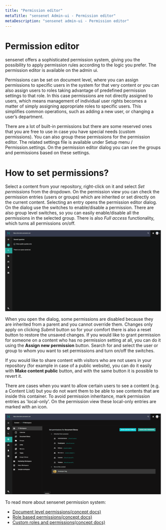 ```yaml
---
title: "Permission editor"
metaTitle: "sensenet Admin-ui - Permission editor"
metaDescription: "sensenet admin-ui - Permission editor"
---
```

# Permission editor

sensenet offers a sophisticated permission system, giving you the possibility to apply permission rules according to the logic you prefer. The permission editor is available on the admin ui.

Permissions can be set on document level, where you can assign permissions to specific users in the system for that very content or you can also assign users to roles taking advantage of predefined permission settings to that role. In this case permissions are not directly assigned to users, which means management of individual user rights becomes a matter of simply assigning appropriate roles to specific users. This simplifies common operations, such as adding a new user, or changing a user’s department.

<note>
There are a lot of built-in permissions but there are some reserved ones that you are free to use in case you have special needs (custom permissions). You can also group these permissions for the permission editor. The related settings file is available under Setup menu / Permission.settings. On the permission editor dialog you can see the groups and permissions based on these settings.
</note>

# How to set permissions?
Select a content from your repository, right-click on it and select *Set permissions* from the dropdown. On the permission view you can check the permission entries (users or groups) which are inherited or set directly on the current content. Selecting an entry opens the permission editor dialog.
On the dialog use the switches to enable/disable a permission. There are also group level switches, so you can easily enable/disable all the permissions in the selected group. There is also *Full access* functionality, which turns all permissions on/off.

![permission_how_to_use](../img/permission_how_to_use.gif)

When you open the dialog, some permissions are disabled because they are inherited from a parent and you cannot override them. Changes only apply on clicking *Submit* button so for your comfort there is also a reset button to restore the unsaved changes.
If you would like to grant permission for someone on a content who has no permission setting at all, you can do it using the **Assign new permission** button. Search for and select the user or group to whom you want to set permissions and turn on/off the switches.

If you would like to share content with visitors who are not users in your repository (for example in case of a public website), you can do it easily with **Make content public** button, and with the same button it is possible to revert it.

There are cases when you want to allow certain users to see a content (e.g. a Content List) but you do not want them to be able to see contents that are inside this container. To avoid permission inheritance, mark permission entries as 'local-only'. On the permission view these local-only entries are marked with an icon.

![permission_local_only](../img/permission_local_only.gif)

To read more about sensenet permission system:
- [Document level permissions(concept docs)](/concepts/user-and-permission-management/02-document-level-permissions.md)
- [Role based permissions(concept docs)](/concepts/user-and-permission-management/03-role-based-permissions.md)
- [Custom roles and permissions(concept docs)](/concepts/user-and-permission-management/04-custom-roles-and-permissions.md)
